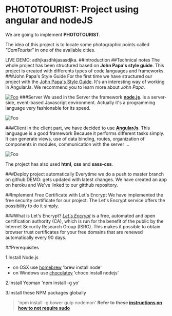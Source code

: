 # PHOTOTOURIST: Project using angular and nodeJS
We are going to implement **PHOTOTOURIST**. 

The idea of this project is to locate some photographic points called *"CamTourist"* in one of the available cities.

LIVE DEMO:
adhjkasdhkjasasdjka.
##Introduction
##Technical notes
The whole project has been structured based on **John Papa's style guide**. This project is created with differents types of code languages and frameworks. 
###John Papa's Style Guide
For the first time we have structured our project with the [John Papa's Style Guide](https://github.com/johnpapa/angular-styleguide/tree/master/a1). It's an interesting way of working in AngularJs. We recommend you to learn more about *John Papa*.

[![Foo](https://www.gravatar.com/avatar/0d3794fe37746ea54926ca6878712721?s=250&d=mm&r=x)](https://johnpapa.net/)
###Server
We used in the Server the framework **[node.js](https://nodejs.org/)**. Is a server-side, event-based Javascript environment. Actually it's a programming language very fashionable for its speed. 

![Foo](https://jeanlescure.io/img/logo-node.png)

###Client
In the client part, we have decided to use **[AngularJs](https://angularjs.org/)**. This languague is a good framework Because it performs different tasks simply. It can generate views, use of data binding, routes, organization of components in modules, communication with the server ...

![Foo](http://stridecoder.com/wp-content/uploads/2016/04/angular.png)

The project has also used **html**, **css** and **sass-css**.

###Deploy project automatically
Everytime we do a push to master branch on github DEMO: gets updated with latest changes. We have created an app on heroku and We've linked to our gitthub repository.

##Implement Free Certificate with Let's Encrypt
We have implemented the free security certificate for our project. The Let's Encrypt service offers the possibility to do it simply. 

###What is Let's Encrypt?
*[Let's Encrypt](https://letsencrypt.org/)* is a free, automated and open certification authority (CA), which is run for the benefit of the public by the Internet Security Research Group (ISRG). This makes it possible to obtain browser trust certificates for your free domains that are renewed automatically every 90 days.

##Prerequisites

1.Install Node.js

* on OSX use [homebrew](https://brew.sh/) 'brew install node'
* on Windows use [chocolatey](https://chocolatey.org/) 'choco install nodejs'

2.Install Yeoman 'npm install -g yo'

3.Install these NPM packages globally
> 'npm install -g bower gulp nodemon'
 **Refer to these [instructions on how to not require sudo](https://github.com/sindresorhus/guides/blob/master/npm-global-without-sudo.md)**
